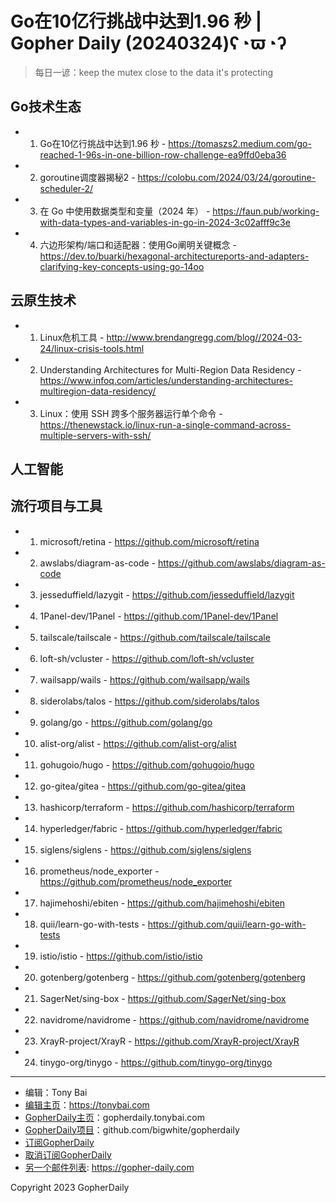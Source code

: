 # Go在10亿行挑战中达到1.96 秒 | Gopher Daily (20240324)ʕ◔ϖ◔ʔ

>每日一谚：keep the mutex close to the data it&#39;s protecting

## Go技术生态


- 1. Go在10亿行挑战中达到1.96 秒 - https://tomaszs2.medium.com/go-reached-1-96s-in-one-billion-row-challenge-ea9ffd0eba36

- 2. goroutine调度器揭秘2 - https://colobu.com/2024/03/24/goroutine-scheduler-2/

- 3. 在 Go 中使用数据类型和变量（2024 年） - https://faun.pub/working-with-data-types-and-variables-in-go-in-2024-3c02afff9c3e

- 4. 六边形架构/端口和适配器：使用Go阐明关键概念 - https://dev.to/buarki/hexagonal-architectureports-and-adapters-clarifying-key-concepts-using-go-14oo


## 云原生技术


- 1. Linux危机工具 - http://www.brendangregg.com/blog//2024-03-24/linux-crisis-tools.html

- 2. Understanding Architectures for Multi-Region Data Residency - https://www.infoq.com/articles/understanding-architectures-multiregion-data-residency/

- 3. Linux：使用 SSH 跨多个服务器运行单个命令 - https://thenewstack.io/linux-run-a-single-command-across-multiple-servers-with-ssh/


## 人工智能



## 流行项目与工具


- 1. microsoft/retina - https://github.com/microsoft/retina

- 2. awslabs/diagram-as-code - https://github.com/awslabs/diagram-as-code

- 3. jesseduffield/lazygit - https://github.com/jesseduffield/lazygit

- 4. 1Panel-dev/1Panel - https://github.com/1Panel-dev/1Panel

- 5. tailscale/tailscale - https://github.com/tailscale/tailscale

- 6. loft-sh/vcluster - https://github.com/loft-sh/vcluster

- 7. wailsapp/wails - https://github.com/wailsapp/wails

- 8. siderolabs/talos - https://github.com/siderolabs/talos

- 9. golang/go - https://github.com/golang/go

- 10. alist-org/alist - https://github.com/alist-org/alist

- 11. gohugoio/hugo - https://github.com/gohugoio/hugo

- 12. go-gitea/gitea - https://github.com/go-gitea/gitea

- 13. hashicorp/terraform - https://github.com/hashicorp/terraform

- 14. hyperledger/fabric - https://github.com/hyperledger/fabric

- 15. siglens/siglens - https://github.com/siglens/siglens

- 16. prometheus/node_exporter - https://github.com/prometheus/node_exporter

- 17. hajimehoshi/ebiten - https://github.com/hajimehoshi/ebiten

- 18. quii/learn-go-with-tests - https://github.com/quii/learn-go-with-tests

- 19. istio/istio - https://github.com/istio/istio

- 20. gotenberg/gotenberg - https://github.com/gotenberg/gotenberg

- 21. SagerNet/sing-box - https://github.com/SagerNet/sing-box

- 22. navidrome/navidrome - https://github.com/navidrome/navidrome

- 23. XrayR-project/XrayR - https://github.com/XrayR-project/XrayR

- 24. tinygo-org/tinygo - https://github.com/tinygo-org/tinygo


----

- 编辑：Tony Bai
- [编辑主页](https://tonybai.com)：https://tonybai.com
- [GopherDaily主页](https://gopherdaily.tonybai.com)：gopherdaily.tonybai.com
- [GopherDaily项目](https://github.com/bigwhite/gopherdaily)：github.com/bigwhite/gopherdaily
- [订阅GopherDaily](https://gopherdaily.tonybai.com/subscribe)
- [取消订阅GopherDaily](https://gopherdaily.tonybai.com/unsubscribe)
- [另一个邮件列表](https://gopher-daily.com): https://gopher-daily.com

Copyright 2023 GopherDaily
